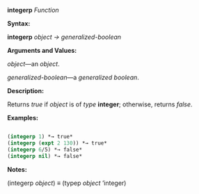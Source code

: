 **integerp** *Function* 



**Syntax:** 



**integerp** *object → generalized-boolean* 



**Arguments and Values:** 



*object*—an *object*. 



*generalized-boolean*—a *generalized boolean*. 



**Description:** 



Returns *true* if *object* is of *type* **integer**; otherwise, returns *false*. 



**Examples:**
```lisp

(integerp 1) *→ true* 
(integerp (expt 2 130)) *→ true* 
(integerp 6/5) *→ false* 
(integerp nil) *→ false* 

```
**Notes:** 



(integerp *object*) *≡* (typep *object* ’integer) 



